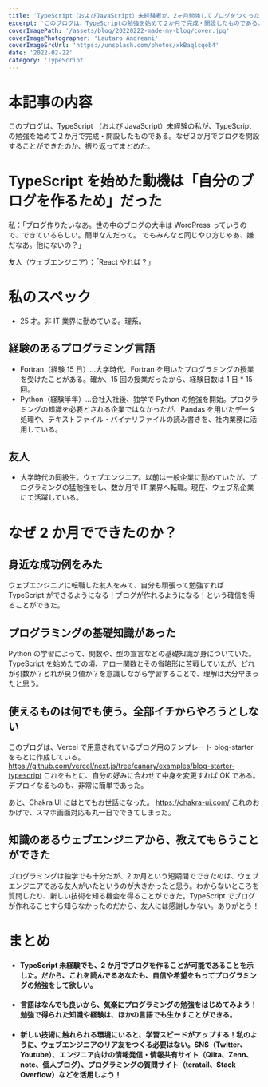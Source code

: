 ```yaml
---
title: 'TypeScript（およびJavaScript）未経験者が、2ヶ月勉強してブログをつくった話'
excerpt: 'このブログは、TypeScriptの勉強を始めて２か月で完成・開設したものである。なぜ２か月でブログを開設することができたのか、振り返ってまとめた。'
coverImagePath: '/assets/blog/20220222-made-my-blog/cover.jpg'
coverImagePhotographer: 'Lautaro Andreani'
coverImageSrcUrl: 'https://unsplash.com/photos/xkBaqlcqeb4'
date: '2022-02-22'
category: 'TypeScript'
---
```


# 本記事の内容

このブログは、TypeScript （および JavaScript）未経験の私が、TypeScript の勉強を始めて２か月で完成・開設したものである。なぜ２か月でブログを開設することができたのか、振り返ってまとめた。

# TypeScript を始めた動機は「自分のブログを作るため」だった

私：「ブログ作りたいなあ。世の中のブログの大半は WordPress っていうので、できているらしい。簡単なんだって。
でもみんなと同じやり方じゃあ、嫌だなあ。他にないの？」

友人（ウェブエンジニア）：「React やれば？」

# 私のスペック

- 25 才。非 IT 業界に勤めている。理系。

## 経験のあるプログラミング言語

- Fortran（経験 15 日）...大学時代、Fortran を用いたプログラミングの授業を受けたことがある。確か、15 回の授業だったから、経験日数は 1 日 \* 15 回。
- Python（経験半年）...会社入社後、独学で Python の勉強を開始。プログラミングの知識を必要とされる企業ではなかったが、Pandas を用いたデータ処理や、テキストファイル・バイナリファイルの読み書きを、社内業務に活用している。

## 友人

- 大学時代の同級生。ウェブエンジニア。以前は一般企業に勤めていたが、プログラミングの猛勉強をし、数か月で IT 業界へ転職。現在、ウェブ系企業にて活躍している。

# なぜ 2 か月でできたのか？

## 身近な成功例をみた

ウェブエンジニアに転職した友人をみて、自分も頑張って勉強すれば TypeScript ができるようになる！ブログが作れるようになる！という確信を得ることができた。

## プログラミングの基礎知識があった

Python の学習によって、関数や、型の宣言などの基礎知識が身についていた。
TypeScript を始めたての頃、アロー関数とその省略形に苦戦していたが、どれが引数か？どれが戻り値か？を意識しながら学習することで、理解は大分早まったと思う。

## 使えるものは何でも使う。全部イチからやろうとしない

このブログは、Vercel で用意されているブログ用のテンプレート blog-starter をもとに作成している。
https://github.com/vercel/next.js/tree/canary/examples/blog-starter-typescript
これをもとに、自分の好みに合わせて中身を変更すれば OK である。デプロイなるものも、非常に簡単であった。

あと、Chakra UI にはとてもお世話になった。
https://chakra-ui.com/
これのおかげで、スマホ画面対応も丸一日でできてしまった。

## 知識のあるウェブエンジニアから、教えてもらうことができた

プログラミングは独学でも十分だが、2 か月という短期間でできたのは、ウェブエンジニアである友人がいたというのが大きかったと思う。わからないところを質問したり、新しい技術を知る機会を得ることができた。TypeScript でブログが作れることすら知らなかったのだから、友人には感謝しかない。ありがとう！

# まとめ

- #### TypeScript 未経験でも、2 か月でブログを作ることが可能であることを示した。だから、これを読んでるあなたも、自信や希望をもってプログラミングの勉強をして欲しい。

- #### 言語はなんでも良いから、気楽にプログラミングの勉強をはじめてみよう！勉強で得られた知識や経験は、ほかの言語でも生かすことができる。

- #### 新しい技術に触れられる環境にいると、学習スピードがアップする！私のように、ウェブエンジニアのリア友をつくる必要はない。SNS（Twitter、Youtube）、エンジニア向けの情報発信・情報共有サイト（Qiita、Zenn、note、個人ブログ）、プログラミングの質問サイト（teratail、Stack Overflow）などを活用しよう！

